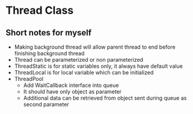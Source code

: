 ﻿# Thread Class

## Short notes for myself

- Making background thread will allow parent thread to end before finishing background thread
- Thread can be parameterized or non parameterized
- ThreadStatic is for static variables only, it always have default value
- ThreadLocal<T> is for local variable which can be initialized
- ThreadPool 
    - Add WaitCallback interface into queue
    - It should have only object as parameter
    - Additional data can be retrieved from object sent during queue as second parameter